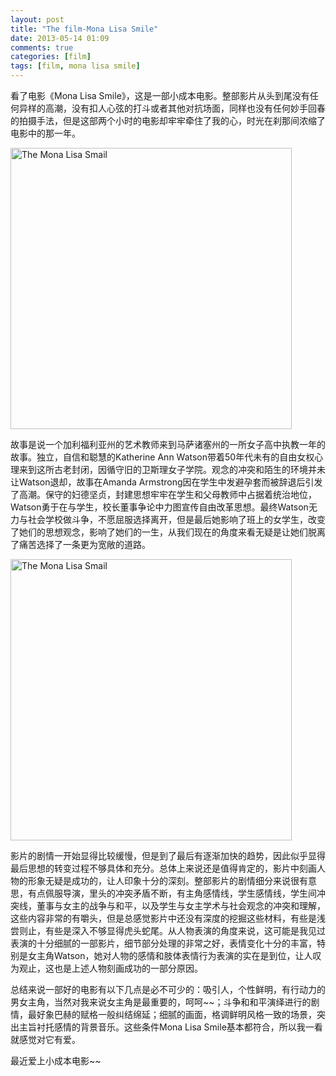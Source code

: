 ```yaml
---
layout: post
title: "The film-Mona Lisa Smile"
date: 2013-05-14 01:09
comments: true
categories: [film]
tags: [film, mona lisa smile]
---
```


看了电影《Mona Lisa
Smile》，这是一部小成本电影。整部影片从头到尾没有任何异样的高潮，没有扣人心弦的打斗或者其他对抗场面，同样也没有任何妙手回春的拍摄手法，但是这部两个小时的电影却牢牢牵住了我的心，时光在刹那间浓缩了电影中的那一年。

<img src="http://i1113.photobucket.com/albums/k512/billowkiller/LinkSource/5485107143.jpg" alt="The Mona Lisa Smail" height="450px">

<!--more-->
故事是说一个加利福利亚州的艺术教师来到马萨诸塞州的一所女子高中执教一年的故事。独立，自信和聪慧的Katherine
Ann
Watson带着50年代未有的自由女权心理来到这所古老封闭，因循守旧的卫斯理女子学院。观念的冲突和陌生的环境并未让Watson退却，故事在Amanda
Armstrong因在学生中发避孕套而被辞退后引发了高潮。保守的妇德坚贞，封建思想牢牢在学生和父母教师中占据着统治地位，Watson勇于在与学生，校长董事争论中力图宣传自由改革思想。最终Watson无力与社会学校做斗争，不愿屈服选择离开，但是最后她影响了班上的女学生，改变了她们的思想观念，影响了她们的一生，从我们现在的角度来看无疑是让她们脱离了痛苦选择了一条更为宽敞的道路。

<img src="http://i1113.photobucket.com/albums/k512/billowkiller/LinkSource/211392045.jpg" alt="The Mona Lisa Smail" height="450px">

影片的剧情一开始显得比较缓慢，但是到了最后有逐渐加快的趋势，因此似乎显得最后思想的转变过程不够具体和充分。总体上来说还是值得肯定的，影片中刻画人物的形象无疑是成功的，让人印象十分的深刻。整部影片的剧情细分来说很有意思，有点佩服导演，里头的冲突矛盾不断，有主角感情线，学生感情线，学生间冲突线，董事与女主的战争与和平，以及学生与女主学术与社会观念的冲突和理解，这些内容非常的有嚼头，但是总感觉影片中还没有深度的挖掘这些材料，有些是浅尝则止，有些是深入不够显得虎头蛇尾。从人物表演的角度来说，这可能是我见过表演的十分细腻的一部影片，细节部分处理的非常之好，表情变化十分的丰富，特别是女主角Watson，她对人物的感情和肢体表情行为表演的实在是到位，让人叹为观止，这也是上述人物刻画成功的一部分原因。

总结来说一部好的电影有以下几点是必不可少的：吸引人，个性鲜明，有行动力的男女主角，当然对我来说女主角是最重要的，呵呵~~；斗争和和平演绎进行的剧情，最好象巴赫的赋格一般纠结绵延；细腻的画面，格调鲜明风格一致的场景，突出主旨衬托感情的背景音乐。这些条件Mona
Lisa Smile基本都符合，所以我一看就感觉对它有爱。

最近爱上小成本电影~~
